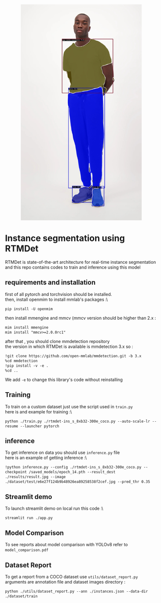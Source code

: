 <p align="center"><img src="./gr1.jpg" width="400" alt="RTMDet segmentation example" class="center"></p>


# Instance segmentation using RTMDet
RTMDet is state-of-the-art architecture for real-time instance segmentation\
and this repo contains codes to train and inference using this model
## requirements and installation
first of all pytorch and torchvision should be installed.\
then, install openmim to install mmlab's packages :\
```
pip install -U openmim
```
then install mmengine and mmcv (mmcv version should be higher than 2.x :
```
mim install mmengine
mim install "mmcv>=2.0.0rc1"
```
after that , you should clone mmdetection repository\
the version in which RTMDet is available is mmdetection 3.x so :
```
!git clone https://github.com/open-mmlab/mmdetection.git -b 3.x
%cd mmdetection
!pip install -v -e .
%cd ..
```
We add ```-e``` to change this library's code without reinstalling
## Training
To train on a custom dataset just use the script used in ```train.py```\
here is and example for training :\
```
python ./train.py ./rtmdet-ins_s_8xb32-300e_coco.py --auto-scale-lr --resume --launcher pytorch
```
## inference
To get inference on data you should use ```inference.py``` file\
here is an example of getting inference :\
```
!python inference.py --config ./rtmdet-ins_s_8xb32-300e_coco.py --checkpoint /saved_models/epoch_14.pth --result_dest ./results/result.jpg --image ./dataset/test/e6e27f124b9b48926ea89258538f2cef.jpg --pred_thr 0.35
```
## Streamlit demo
To launch streamlit demo on local run this code :\
```
streamlit run ./app.py
```
## Model Comparison
To see reports about model comparison with YOLOv8 refer to ```model_comparison.pdf```
## Dataset Report
To get a report from a COCO dataset use ```utils/dataset_report.py```
arguments are annotation file and dataset images directory :
```
python ./utils/dataset_report.py --ann ./instances.json --data-dir ./dataset/train
```
